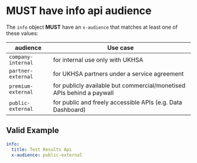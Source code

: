 # **MUST** have info api audience

The `info` object **MUST** have an `x-audience` that matches at least one of these values:

| audience | Use case |
| - | - |
| `company-internal` | for internal use only with UKHSA |
| `partner-external` | for UKHSA partners under a service agreement |
| `premium-external` | for publicly available but commercial/monetised APIs behind a paywall |
| `public-external` | for public and freely accessible APIs (e.g. Data Dashboard) |

## Valid Example

```yaml
info:
  title: Test Results Api
  x-audience: public-external
```
